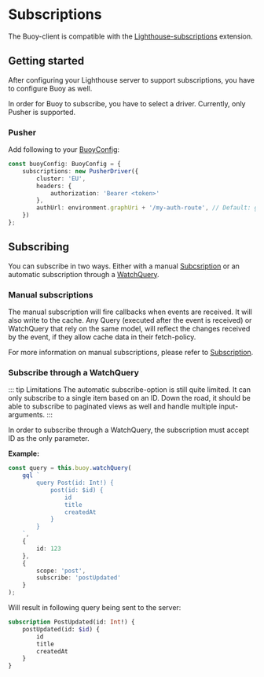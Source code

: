 # Subscriptions

The Buoy-client is compatible with the [Lighthouse-subscriptions](https://lighthouse-php.com/master/subscriptions/getting-started.html) extension.


## Getting started

After configuring your Lighthouse server to support subscriptions, you have to configure Buoy as well.

In order for Buoy to subscribe, you have to select a driver. Currently, only Pusher is supported.

### Pusher

Add following to your [BuoyConfig](../getting-started/configuration.md):

```typescript
const buoyConfig: BuoyConfig = {
    subscriptions: new PusherDriver({
        cluster: 'EU', 
        headers: {
            authorization: 'Bearer <token>'
        },
        authUrl: environment.graphUri + '/my-auth-route', // Default: graphUri + '/subscriptions/auth'
    })
};
```


## Subscribing

You can subscribe in two ways. 
Either with a manual [Subcsription](../api-reference/subscription.md) or an automatic subscription through a
[WatchQuery](../api-reference/watch-query.md#subscribe).


### Manual subscriptions

The manual subscription will fire callbacks when events are received. It will also write to the cache.
Any Query (executed after the event is received) or WatchQuery that rely on the same model,
will reflect the changes received by the event, if they allow cache data in their fetch-policy.

For more information on manual subscriptions, please refer to [Subscription](../api-reference/subscription.md).


### Subscribe through a WatchQuery <Badge text="Experimental" type="warn" />

::: tip Limitations
The automatic subscribe-option is still quite limited. It can only subscribe to a single item based on an ID.
Down the road, it should be able to subscribe to paginated views as well and handle multiple input-arguments.
::: 

In order to subscribe through a WatchQuery, the subscription must accept ID as the only parameter.

<!--If you are using GlobalIDs instead of regular integer-based IDs, you can enable Global IDs in the [BuoyConfig](../getting-started/configuration.md#globalIds).--> 

**Example:**

```typescript
const query = this.buoy.watchQuery(
    gql `
        query Post(id: Int!) {
            post(id: $id) {
                id
                title
                createdAt
            }
        }
    `,
    {
        id: 123
    },
    {
        scope: 'post',
        subscribe: 'postUpdated'
    }
);
```

Will result in following query being sent to the server:

```graphql
subscription PostUpdated(id: Int!) {
    postUpdated(id: $id) {
        id
        title
        createdAt
    }
}
```
